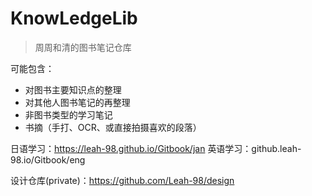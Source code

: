 # KnowLedgeLib


> 周周和清的图书笔记仓库



可能包含：

- 对图书主要知识点的整理
- 对其他人图书笔记的再整理
- 非图书类型的学习笔记
- 书摘（手打、OCR、或直接拍摄喜欢的段落）


日语学习：https://leah-98.github.io/Gitbook/jan
英语学习：github.leah-98.io/Gitbook/eng


设计仓库(private)：https://github.com/Leah-98/design
